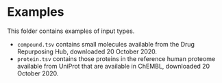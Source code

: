 # Examples

This folder contains examples of input types.

* `compound.tsv` contains small molecules available from the Drug Repurposing Hub, downloaded 20 October 2020.
* `protein.tsv` contains those proteins in the reference human proteome available from UniProt that are available in ChEMBL, downloaded 20 October 2020.
